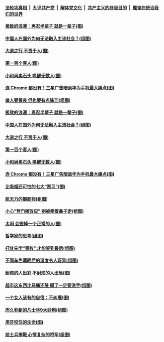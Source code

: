 ####  [法轮功真相](../../../../basic/blob/master/README.md?t=09232200) &nbsp;|&nbsp; [九评共产党](../../../../9ping.md/blob/master/README.md?t=09232200) &nbsp;|&nbsp; [解体党文化](../../../../jtdwh.md/blob/master/README.md?t=09232200)  &nbsp;|&nbsp; [共产主义的终极目的](../../../../gczydzjmd.md/blob/master/README.md?t=09232200) &nbsp;|&nbsp; [魔鬼在统治我们的世界](../../../../mgztzwmdsj.md/blob/master/README.md?t=09232200) 

#### [极致的浪漫：再忍半辈子 就是一辈子(图)](../pages/p8/908220.md?t=09232200) 

#### [中国人在国外为何无法融入主流社会？(组图)](../pages/p8/908218.md?t=09232200) 

#### [大道之行 不责于人(图)](../pages/p8/904634.md?t=09232200) 

#### [第一百个客人(图)](../pages/p8/907168.md?t=09232200) 

#### [小和尚卖石头 唤醒无数人(图)](../pages/p8/907679.md?t=09232200) 

#### [连 Chrome 都没有！三星广告暗讽华为手机最大痛点(图)](../pages/p8/908139.md?t=09232200) 

#### [做人要善良 但也要有点锋芒(组图)](../pages/p8/906983.md?t=09232200) 

#### [极致的浪漫：再忍半辈子 就是一辈子(图)](../pages/p8/908220.md?t=09232200) 

#### [中国人在国外为何无法融入主流社会？(组图)](../pages/p8/908218.md?t=09232200) 

#### [大道之行 不责于人(图)](../pages/p8/904634.md?t=09232200) 

#### [第一百个客人(图)](../pages/p8/907168.md?t=09232200) 

#### [小和尚卖石头 唤醒无数人(图)](../pages/p8/907679.md?t=09232200) 

#### [连 Chrome 都没有！三星广告暗讽华为手机最大痛点(图)](../pages/p8/908139.md?t=09232200) 

#### [比吸烟还可怕的七大“恶习”(图)](../pages/p8/908089.md?t=09232200) 

#### [肌无力的摄影师(组图)](../pages/p8/908072.md?t=09232200) 

#### [小心“登门槛效应” 别被牵着鼻子走(组图)](../pages/p8/906982.md?t=09232200) 

#### [太闲 会毁掉一个正常的人(图)](../pages/p8/907165.md?t=09232200) 

#### [哲学家的思考(组图)](../pages/p8/907154.md?t=09232200) 

#### [打仗先学“善败” 才能笑到最后(组图)](../pages/p8/906981.md?t=09232200) 

#### [不同车色曝晒后的温度令人讶异(组图)](../pages/p8/907988.md?t=09232200) 

#### [耐烦的人出彩 不耐烦的人出局(图)](../pages/p8/904622.md?t=09232200) 

#### [超市这东西比马桶还脏 摸了一定要洗手(组图)](../pages/p8/907951.md?t=09232200) 

#### [一个女人该有的自信：不纠缠(图)](../pages/p8/906931.md?t=09232200) 

#### [历久弥新的凡士林9大妙用(组图)](../pages/p8/907957.md?t=09232200) 

#### [用牙咬住的生命(图)](../pages/p8/907669.md?t=09232200) 

#### [给士兵擦鞋 心情复杂的将军(组图)](../pages/p8/907145.md?t=09232200) 


